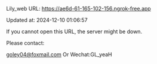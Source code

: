 Lily_web URL: https://ae6d-61-165-102-156.ngrok-free.app

Updated at: 2024-12-10 01:06:57

If you cannot open this URL, the server might be down.

Please contact: 

goley04@foxmail.com Or Wechat:GL_yeaH